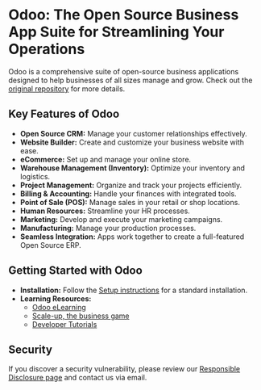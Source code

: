 # Odoo: The Open Source Business App Suite for Streamlining Your Operations

Odoo is a comprehensive suite of open-source business applications designed to help businesses of all sizes manage and grow. Check out the [original repository](https://github.com/odoo/odoo) for more details.

## Key Features of Odoo

*   **Open Source CRM:** Manage your customer relationships effectively.
*   **Website Builder:** Create and customize your business website with ease.
*   **eCommerce:** Set up and manage your online store.
*   **Warehouse Management (Inventory):** Optimize your inventory and logistics.
*   **Project Management:** Organize and track your projects efficiently.
*   **Billing & Accounting:** Handle your finances with integrated tools.
*   **Point of Sale (POS):** Manage sales in your retail or shop locations.
*   **Human Resources:** Streamline your HR processes.
*   **Marketing:** Develop and execute your marketing campaigns.
*   **Manufacturing:** Manage your production processes.
*   **Seamless Integration:** Apps work together to create a full-featured Open Source ERP.

## Getting Started with Odoo

*   **Installation:** Follow the [Setup instructions](https://www.odoo.com/documentation/master/administration/install/install.html) for a standard installation.
*   **Learning Resources:**
    *   [Odoo eLearning](https://www.odoo.com/slides)
    *   [Scale-up, the business game](https://www.odoo.com/page/scale-up-business-game)
    *   [Developer Tutorials](https://www.odoo.com/documentation/master/developer/howtos.html)

## Security

If you discover a security vulnerability, please review our [Responsible Disclosure page](https://www.odoo.com/security-report) and contact us via email.